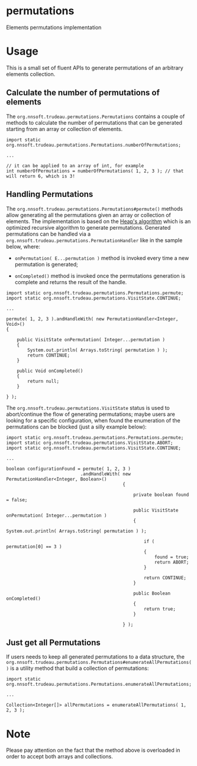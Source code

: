 permutations
=============

Elements permutations implementation

# Usage

This is a small set of fluent APIs to generate permutations of an arbitrary elements collection.

## Calculate the number of permutations of elements

The `org.nnsoft.trudeau.permutations.Permutations` contains a couple of methods to calculate the number of permutations that can be generated starting from an array or collection of elements.

```
import static org.nnsoft.trudeau.permutations.Permutations.numberOfPermutations;

...

// it can be applied to an array of int, for example
int numberOfPermutations = numberOfPermutations( 1, 2, 3 ); // that will return 6, which is 3!
```

## Handling Permutations

The `org.nnsoft.trudeau.permutations.Permutations#permute()` methods allow generating all the permutations given an array or collection of elements.
The implementation is based on the [Heap's algorithm](http://en.wikipedia.org/wiki/Heap%27s_algorithm) which is an optimized recursive algorithm to generate permutations.
Generated permutations can be handled via a `org.nnsoft.trudeau.permutations.PermutationHandler` like in the sample below, where:

 * `onPermutation( E...permutation )` method is invoked every time a new permutation is generated;

 * `onCompleted()` method is invoked once the permutations generation is complete and returns the result of the handle.

```
import static org.nnsoft.trudeau.permutations.Permutations.permute;
import static org.nnsoft.trudeau.permutations.VisitState.CONTINUE;

...

permute( 1, 2, 3 ).andHandleWith( new PermutationHandler<Integer, Void>()
{

    public VisitState onPermutation( Integer...permutation )
    {
        System.out.println( Arrays.toString( permutation ) );
        return CONTINUE;
    }

    public Void onCompleted()
    {
        return null;
    }

} );
```

The `org.nnsoft.trudeau.permutations.VisitState` status is used to abort/continue the flow of generating permutations; maybe users are looking for a specific configuration, when found the enumeration of the permutations can be blocked (just a silly example below):

```
import static org.nnsoft.trudeau.permutations.Permutations.permute;
import static org.nnsoft.trudeau.permutations.VisitState.ABORT;
import static org.nnsoft.trudeau.permutations.VisitState.CONTINUE;

...

boolean configurationFound = permute( 1, 2, 3 )
                            .andHandleWith( new PermutationHandler<Integer, Boolean>()
                                            {

                                                private boolean found = false;

                                                public VisitState onPermutation( Integer...permutation )
                                                {
                                                    System.out.println( Arrays.toString( permutation ) );

                                                    if ( permutation[0] == 3 )
                                                    {
                                                        found = true;
                                                        return ABORT;
                                                    }

                                                    return CONTINUE;
                                                }

                                                public Boolean onCompleted()
                                                {
                                                    return true;
                                                }

                                            } );
```

## Just get all Permutations

If users needs to keep all generated permutations to a data structure, the `org.nnsoft.trudeau.permutations.Permutations#enumerateAllPermutations()` is a utility method that build a collection of permutations:

```
import static org.nnsoft.trudeau.permutations.Permutations.enumerateAllPermutations;

...

Collection<Integer[]> allPermutations = enumerateAllPermutations( 1, 2, 3 );
```

# Note

Please pay attention on the fact that the method above is overloaded in order to accept both arrays and collections.
